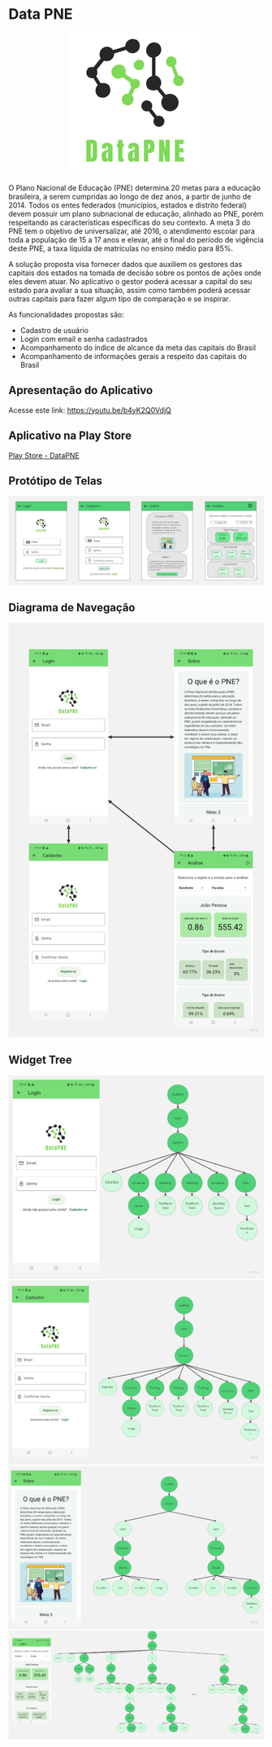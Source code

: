 # Data PNE

<div align="center">

![alt text](https://github.com/ingridalmeidas/data-pne/blob/master/assets/images/logo.png)

</div>

O Plano Nacional de Educação (PNE) determina 20 metas para a educação brasileira, a serem cumpridas ao longo de dez anos, a partir de junho de 2014. Todos os entes federados (municípios, estados e distrito federal) devem possuir um plano subnacional de educação, alinhado ao PNE, porém respeitando as características específicas do seu contexto. A meta 3 do PNE tem o objetivo de universalizar, até 2016, o atendimento escolar para toda a população de 15 a 17 anos e elevar, até o final do período de vigência deste PNE, a taxa líquida de matrículas no ensino médio para 85%.

A solução proposta visa fornecer dados que auxiliem os gestores das capitais dos estados na tomada de decisão sobre os pontos de ações onde eles devem atuar. No aplicativo o gestor poderá acessar a capital do seu estado para avaliar a sua situação, assim como também poderá acessar outras capitais para fazer algum tipo de comparação e se inspirar.

As funcionalidades propostas são:
- Cadastro de usuário
- Login com email e senha cadastrados
- Acompanhamento do índice de alcance da meta das capitais do Brasil
- Acompanhamento de informações gerais a respeito das capitais do Brasil

## Apresentação do Aplicativo
Acesse este link: https://youtu.be/b4yK2Q0VdjQ

## Aplicativo na Play Store
[Play Store - DataPNE](https://play.google.com/apps/internaltest/4701066629246416879)

## Protótipo de Telas
![alt text](https://github.com/ingridalmeidas/data-pne/blob/master/entregaveis/prototipo_de_telas.jpg)

## Diagrama de Navegação
![alt text](https://github.com/ingridalmeidas/data-pne/blob/master/entregaveis/diagrama_de_navegacao.jpg)

## Widget Tree
![alt text](https://github.com/ingridalmeidas/data-pne/blob/master/entregaveis/screen_login.jpg)
![alt text](https://github.com/ingridalmeidas/data-pne/blob/master/entregaveis/screen_cadastro.jpg)
![alt text](https://github.com/ingridalmeidas/data-pne/blob/master/entregaveis/screen_sobre.jpg)
![alt text](https://github.com/ingridalmeidas/data-pne/blob/master/entregaveis/screen_analise.jpg)
